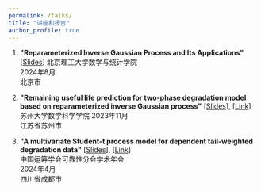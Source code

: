 ```yaml
---
permalink: /talks/
title: "讲座和报告"
author_profile: true
---
```


1. **"Reparameterized Inverse Gaussian Process and Its Applications"**  [<a href="/files/slides/rIG_applications.pdf">Slides</a>]
   北京理工大学数学与统计学院  
   2024年8月  
   北京市

2. **"Remaining useful life prediction for two-phase degradation model based on reparameterized inverse Gaussian process"**  [<a href="/files/slides/tp-rIG.pdf">Slides</a>], [<a href="https://mp.weixin.qq.com/s/G_Lx4emMu30AYfBftOFTXw">Link</a>]  
   苏州大学数学科学学院 
   2023年11月  
   江苏省苏州市

3. **"A multivariate Student-t process model for dependent tail-weighted degradation data"** [<a href="/files/slides/student-t.pdf">Slides</a>], [<a href="https://math.suda.edu.cn/6d/9f/c10710a552351/page.htm">Link</a>]  
   中国运筹学会可靠性分会学术年会  
   2024年4月  
   四川省成都市
   
 


